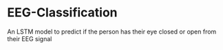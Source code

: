 # EEG-Classification
An LSTM model to predict if the person has their eye closed or open from their EEG signal

